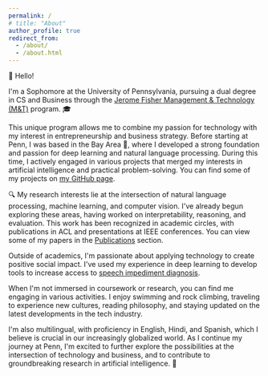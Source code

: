 ```yaml
---
permalink: /
# title: "About"
author_profile: true
redirect_from: 
  - /about/
  - /about.html
---
```


👋 Hello!

I'm a Sophomore at the University of Pennsylvania, pursuing a dual degree in CS and Business through the [Jerome Fisher Management & Technology (M&T)](https://fisher.wharton.upenn.edu/) program. 🎓

This unique program allows me to combine my passion for technology with my interest in entrepreneurship and business strategy.
Before starting at Penn, I was based in the Bay Area 🌉, where I developed a strong foundation and passion for deep learning and natural language processing. During this time, I actively engaged in various projects that merged my interests in artificial intelligence and practical problem-solving. You can find some of my projects on [my GitHub page](https://github.com/vedantgaur/). 

🔍 My research interests lie at the intersection of natural language processing, machine learning, and computer vision. I've already begun exploring these areas, having worked on interpretability, reasoning, and evaluation. This work has been recognized in academic circles, with publications in ACL and presentations at IEEE conferences. You can view some of my papers in the [Publications](/publications/) section.

Outside of academics, I'm passionate about applying technology to create positive social impact. I've used my experience in deep learning to develop tools to increase access to [speech impediment diagnosis](/portfolio/).

When I'm not immersed in coursework or research, you can find me engaging in various activities. I enjoy swimming and rock climbing, traveling to experience new cultures, reading philosophy, and staying updated on the latest developments in the tech industry. 

I'm also multilingual, with proficiency in English, Hindi, and Spanish, which I believe is crucial in our increasingly globalized world.
As I continue my journey at Penn, I'm excited to further explore the possibilities at the intersection of technology and business, and to contribute to groundbreaking research in artificial intelligence. 🚀
